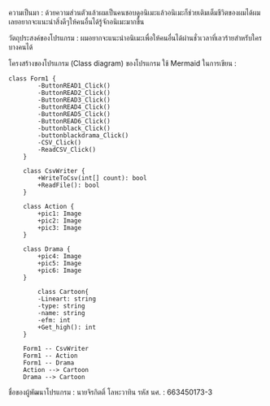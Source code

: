 ความเป็นมา : ด้วยความส่วนตัวแล้วผมเป็นคนชอบดูอนิเมะแล้วอนิเมะก็ช่วยเติมเต็มชีวิตของผมได้ผมเลยอยากจะแนะนำสิ่งดีๆให้คนอื่นได้รู้จักอนิเมะมากขึ้น

วัตถุประสงค์ของโปรแกรม : ผมอยากจะแนะนำอนิเมะเพื่อให้คนอื่นได้ผ่านชั่วเวลาที่เลวร้ายสำหรับใครบางคนได้

โครงสร้างของโปรแกรม (Class diagram) ของโปรแกรม ใช้ Mermaid ในการเขียน : 
```mermaid
class Form1 {
        -ButtonREAD1_Click()
        -ButtonREAD2_Click()
        -ButtonREAD3_Click()
        -ButtonREAD4_Click()
        -ButtonREAD5_Click()
        -ButtonREAD6_Click()
        -buttonblack_Click()
        -buttonblackdrama_Click()
        -CSV_Click()
        -ReadCSV_Click()
    }

    class CsvWriter {
        +WriteToCsv(int[] count): bool
        +ReadFile(): bool
    }

    class Action {
        +pic1: Image
        +pic2: Image
        +pic3: Image
    }

    class Drama {
        +pic4: Image
        +pic5: Image
        +pic6: Image
    }

        class Cartoon{
        -Lineart: string
        -type: string
        -name: string
        -efm: int
        +Get_high(): int
    }

    Form1 -- CsvWriter
    Form1 -- Action
    Form1 -- Drama
    Action --> Cartoon
    Drama --> Cartoon
```

ชื่อของผู้พัฒนาโปรแกรม : นายจิรกิตติ์ โลหะวาทิน 
รหัส นศ. : 663450173-3 
